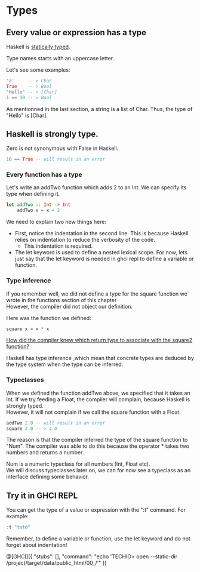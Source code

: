 # Types

## Every value or expression has a type

Haskell is [statically typed](https://en.wikipedia.org/wiki/Type_system). <br/>

Type names starts with an uppercase letter.

Let's see some examples:

```haskell
'a'     -- > Char
True    -- > Bool
"Hello" -- > [Char]
1 == 10 -- > Bool
```

As mentionned in the last section, a string is a list of Char. Thus, the type of "Hello" is [Char].

## Haskell is strongly type.
 
Zero is not synonymous with False in Haskell.

```haskell
10 == True -- will result in an error
```

### Every function has a type

Let's write an addTwo function which adds 2 to an Int. We can specify its type when defining it.

```haskell
let addTwo :: Int -> Int
    addTwo x = x + 2
```
We need to explain two new things here:

* First, notice the indentation in the second line. This is because Haskell relies on indentation to reduce the verbosity of the code.
  * This indentation is required.
* The let keyword is used to define a nested lexical scope. For now, lets just say that the let keyword is needed in ghci repl to define a variable or function.  

### Type inference

If you remember well, we did not define a type for the square function we wrote in the functions section of this chapter <br/>
However, the compiler did not object our definition.
 
Here was the function we defined:

```haskell
square x = x * x
```
<u>How did the compiler knew which return type to associate with the square2 function?</u><br/>

Haskell has type inference ,which mean that concrete types are deduced by the type system when the type can be inferred.<br/>

### Typeclasses

When we defined the function addTwo above, we specified that it takes an Int.
If we try feeding a Float, the compiler will complain, because Haskell is strongly typed.<br/>
However, it will not complain if we call the square function with a Float.

```haskell
addTwo 2.0 -- will result in an error
square 2.0 -- > 4.0
```
The reason is that the compiler inferred the type of the square function to "Num".
The compiler was able to do this because the operator * takes two numbers and returns a number.<br/>

Num is a numeric typeclass for all numbers (Int, Float etc).  
We will discuss typeclasses later on, we can for now see a typeclass as an interface defining some behavior.


## Try it in GHCI REPL
You can get the type of a value or expression with the ":t" command. For example:
```haskell
:t "toto"
```
Remember, to define a variable or function, use the let keyword and do not forget about indentation!

@[GHCI]({ "stubs": [], "command": "echo 'TECHIO> open --static-dir /project/target/data/public_html/00_/'" })